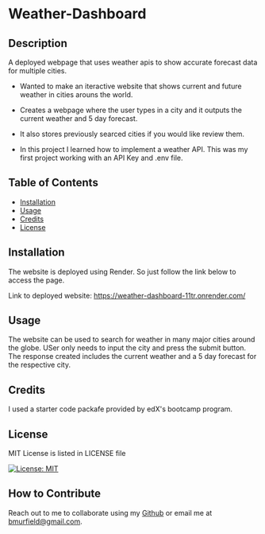 # Weather-Dashboard

## Description
A deployed webpage that uses weather apis to show accurate forecast data for multiple cities.

* Wanted to make an iteractive website that shows current and future weather in cities arouns the world.

* Creates a webpage where the user types in a city and it outputs the current weather and 5 day forecast.

* It also stores previously searced cities if you would like review them.

* In this project I learned how to implement a weather API. This was my first project working with an API Key and .env file.

## Table of Contents

- [Installation](#installation)
- [Usage](#usage)
- [Credits](#credits)
- [License](#license)

## Installation

The website is deployed using Render. So just follow the link below to access the page.

Link to deployed website: https://weather-dashboard-11tr.onrender.com/

## Usage

The website can be used to search for weather in many major cities around the globe. USer only needs to input the city and press the submit button. The response created includes the current weather and a 5 day forecast for the respective city. 

## Credits

I used a starter code packafe provided by edX's bootcamp program.

## License

MIT License is listed in LICENSE file

[![License: MIT](https://img.shields.io/badge/License-MIT-yellow.svg)](https://opensource.org/licenses/MIT)

## How to Contribute

Reach out to me to collaborate using my [Github](https://github.com/bmurfield) or
email me at bmurfield@gmail.com.

